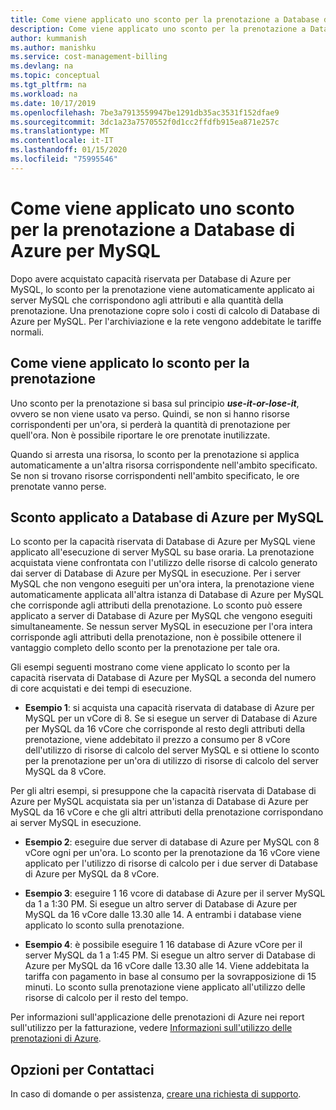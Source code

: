 ```yaml
---
title: Come viene applicato uno sconto per la prenotazione a Database di Azure per MySQL
description: Come viene applicato uno sconto per la prenotazione a Database di Azure per MySQL
author: kummanish
ms.author: manishku
ms.service: cost-management-billing
ms.devlang: na
ms.topic: conceptual
ms.tgt_pltfrm: na
ms.workload: na
ms.date: 10/17/2019
ms.openlocfilehash: 7be3a7913559947be1291db35ac3531f152dfae9
ms.sourcegitcommit: 3dc1a23a7570552f0d1cc2ffdfb915ea871e257c
ms.translationtype: MT
ms.contentlocale: it-IT
ms.lasthandoff: 01/15/2020
ms.locfileid: "75995546"
---
```

# <a name="how-a-reservation-discount-is-applied-to-azure-database-for-mysql"></a>Come viene applicato uno sconto per la prenotazione a Database di Azure per MySQL

Dopo avere acquistato capacità riservata per Database di Azure per MySQL, lo sconto per la prenotazione viene automaticamente applicato ai server MySQL che corrispondono agli attributi e alla quantità della prenotazione. Una prenotazione copre solo i costi di calcolo di Database di Azure per MySQL. Per l'archiviazione e la rete vengono addebitate le tariffe normali. 

## <a name="how-reservation-discount-is-applied"></a>Come viene applicato lo sconto per la prenotazione

Uno sconto per la prenotazione si basa sul principio ***use-it-or-lose-it***, ovvero se non viene usato va perso. Quindi, se non si hanno risorse corrispondenti per un'ora, si perderà la quantità di prenotazione per quell'ora. Non è possibile riportare le ore prenotate inutilizzate.</br>

Quando si arresta una risorsa, lo sconto per la prenotazione si applica automaticamente a un'altra risorsa corrispondente nell'ambito specificato. Se non si trovano risorse corrispondenti nell'ambito specificato, le ore prenotate vanno perse.

## <a name="discount-applied-to-azure-database-for-mysql"></a>Sconto applicato a Database di Azure per MySQL

Lo sconto per la capacità riservata di Database di Azure per MySQL viene applicato all'esecuzione di server MySQL su base oraria. La prenotazione acquistata viene confrontata con l'utilizzo delle risorse di calcolo generato dai server di Database di Azure per MySQL in esecuzione. Per i server MySQL che non vengono eseguiti per un'ora intera, la prenotazione viene automaticamente applicata all'altra istanza di Database di Azure per MySQL che corrisponde agli attributi della prenotazione. Lo sconto può essere applicato a server di Database di Azure per MySQL che vengono eseguiti simultaneamente. Se nessun server MySQL in esecuzione per l'ora intera corrisponde agli attributi della prenotazione, non è possibile ottenere il vantaggio completo dello sconto per la prenotazione per tale ora.

Gli esempi seguenti mostrano come viene applicato lo sconto per la capacità riservata di Database di Azure per MySQL a seconda del numero di core acquistati e dei tempi di esecuzione.

* **Esempio 1**: si acquista una capacità riservata di database di Azure per MySQL per un vCore di 8. Se si esegue un server di Database di Azure per MySQL da 16 vCore che corrisponde al resto degli attributi della prenotazione, viene addebitato il prezzo a consumo per 8 vCore dell'utilizzo di risorse di calcolo del server MySQL e si ottiene lo sconto per la prenotazione per un'ora di utilizzo di risorse di calcolo del server MySQL da 8 vCore.</br>

Per gli altri esempi, si presuppone che la capacità riservata di Database di Azure per MySQL acquistata sia per un'istanza di Database di Azure per MySQL da 16 vCore e che gli altri attributi della prenotazione corrispondano ai server MySQL in esecuzione.

* **Esempio 2**: eseguire due server di database di Azure per MySQL con 8 vCore ogni per un'ora. Lo sconto per la prenotazione da 16 vCore viene applicato per l'utilizzo di risorse di calcolo per i due server di Database di Azure per MySQL da 8 vCore.

* **Esempio 3**: eseguire 1 16 vcore di database di Azure per il server MySQL da 1 a 1:30 PM. Si esegue un altro server di Database di Azure per MySQL da 16 vCore dalle 13.30 alle 14. A entrambi i database viene applicato lo sconto sulla prenotazione.

* **Esempio 4**: è possibile eseguire 1 16 database di Azure vCore per il server MySQL da 1 a 1:45 PM. Si esegue un altro server di Database di Azure per MySQL da 16 vCore dalle 13.30 alle 14. Viene addebitata la tariffa con pagamento in base al consumo per la sovrapposizione di 15 minuti. Lo sconto sulla prenotazione viene applicato all'utilizzo delle risorse di calcolo per il resto del tempo.

Per informazioni sull'applicazione delle prenotazioni di Azure nei report sull'utilizzo per la fatturazione, vedere [Informazioni sull'utilizzo delle prenotazioni di Azure](https://docs.microsoft.com/azure/billing/billing-understand-reserved-instance-usage-ea).

## <a name="need-help-contact-us"></a>Opzioni per Contattaci
In caso di domande o per assistenza, [creare una richiesta di supporto](https://go.microsoft.com/fwlink/?linkid=2083458).
